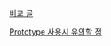[비교 글](https://nullbeans.com/prototype-vs-singleton-spring-beans-differences-and-uses/)

[Prototype 사용시 유의할 점](https://stackoverflow.com/questions/55036905/prototype-scope-bean-in-controller-returns-the-same-instance-spring-boot)
